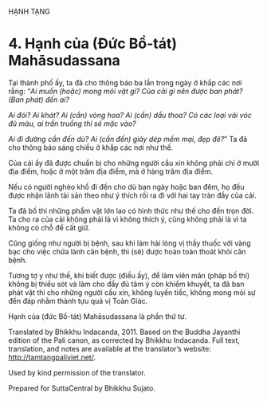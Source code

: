 HẠNH TẠNG

# 4\. Hạnh của (Đức Bồ-tát) Mahāsudassana

Tại thành phố ấy, ta đã cho thông báo ba lần trong ngày ở khắp các nơi rằng: “_Ai muốn (hoặc) mong mỏi vật gì? Của cải gì nên được ban phát? (Ban phát) đến ai?_

_Ai đói? Ai khát? Ai (cần) vòng hoa? Ai (cần) dầu thoa? Có các loại vải vóc đủ màu, ai trần truồng thì sẽ mặc vào?_

_Ai đi đường cần đến dù? Ai (cần đến) giày dép mềm mại, đẹp đẽ?_” Ta đã cho thông báo sáng chiều ở khắp các nơi như thế.

Của cải ấy đã được chuẩn bị cho những người cầu xin không phải chỉ ở mười địa điểm, hoặc ở một trăm địa điểm, mà ở hàng trăm địa điểm.

Nếu có người nghèo khổ đi đến cho dù ban ngày hoặc ban đêm, họ đều được nhận lãnh tài sản theo như ý thích rồi ra đi với hai tay tràn đầy của cải.

Ta đã bố thí những phẩm vật lớn lao có hình thức như thế cho đến trọn đời. Ta cho ra của cải không phải là vì không thích ý, cũng không phải là vì ta không có chỗ để cất giữ.

Cũng giống như người bị bệnh, sau khi làm hài lòng vị thầy thuốc với vàng bạc cho việc chữa lành căn bệnh, thì (sẽ) được hoàn toàn thoát khỏi căn bệnh.

Tương tợ y như thế, khi biết được (điều ấy), để làm viên mãn (pháp bố thí) không bị thiếu sót và làm cho đầy đủ tâm ý còn khiếm khuyết, ta đã ban phát vật thí cho những người cầu xin, không luyến tiếc, không mong mỏi sự đền đáp nhằm thành tựu quả vị Toàn Giác.

Hạnh của (đức Bồ-tát) Mahāsudassana là phần thứ tư.

Translated by Bhikkhu Indacanda, 2011. Based on the Buddha Jayanthi edition of the Pali canon, as corrected by Bhikkhu Indacanda. Full text, translation, and notes are available at the translator’s website: http://tamtangpaliviet.net/.

Used by kind permission of the translator.

Prepared for SuttaCentral by Bhikkhu Sujato.